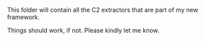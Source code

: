 This folder will contain all the C2 extractors that are part of my new framework.

Things should work, if not. Please kindly let me know.

